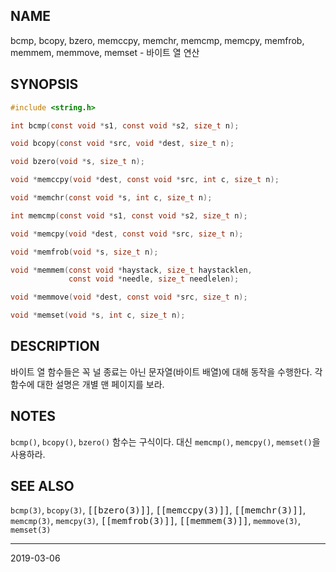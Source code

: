 ## NAME

bcmp, bcopy, bzero, memccpy, memchr, memcmp, memcpy, memfrob, memmem, memmove, memset - 바이트 열 연산

## SYNOPSIS

```c
#include <string.h>

int bcmp(const void *s1, const void *s2, size_t n);

void bcopy(const void *src, void *dest, size_t n);

void bzero(void *s, size_t n);

void *memccpy(void *dest, const void *src, int c, size_t n);

void *memchr(const void *s, int c, size_t n);

int memcmp(const void *s1, const void *s2, size_t n);

void *memcpy(void *dest, const void *src, size_t n);

void *memfrob(void *s, size_t n);

void *memmem(const void *haystack, size_t haystacklen,
             const void *needle, size_t needlelen);

void *memmove(void *dest, const void *src, size_t n);

void *memset(void *s, int c, size_t n);
```

## DESCRIPTION

바이트 열 함수들은 꼭 널 종료는 아닌 문자열(바이트 배열)에 대해 동작을 수행한다. 각 함수에 대한 설명은 개별 맨 페이지를 보라.

## NOTES

`bcmp()`, `bcopy()`, `bzero()` 함수는 구식이다. 대신 `memcmp()`, `memcpy()`, `memset()`을 사용하라.

## SEE ALSO

`bcmp(3)`, `bcopy(3)`, <tt>[[bzero(3)]]</tt>, <tt>[[memccpy(3)]]</tt>, <tt>[[memchr(3)]]</tt>, `memcmp(3)`, `memcpy(3)`, <tt>[[memfrob(3)]]</tt>, <tt>[[memmem(3)]]</tt>, `memmove(3)`, `memset(3)`

----

2019-03-06
